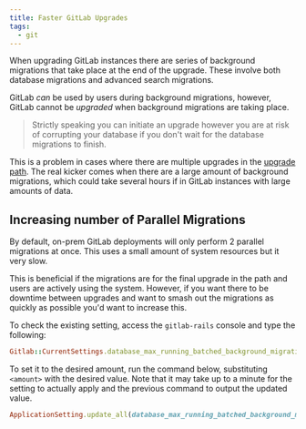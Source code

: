 ```yaml
---
title: Faster GitLab Upgrades
tags:
  - git
---
```

When upgrading GitLab instances there are series of background migrations that take place at the end of the upgrade. These involve both database migrations and advanced search migrations.

GitLab *can* be used by users during background migrations, however, GitLab cannot be *upgraded* when background migrations are taking place.

>Strictly speaking you can initiate an upgrade however you are at risk of corrupting your database if you don't wait for the database migrations to finish.

This is a problem in cases where there are multiple upgrades in the [upgrade path](https://gitlab-com.gitlab.io/support/toolbox/upgrade-path/). The real kicker comes when there are a large amount of background migrations, which could take several hours if in GitLab instances with large amounts of data.
## Increasing number of Parallel Migrations
By default, on-prem GitLab deployments will only perform 2 parallel migrations at once. This uses a small amount of system resources but it very slow.

This is beneficial if the migrations are for the final upgrade in the path and users are actively using the system. However, if you want there to be downtime between upgrades and want to smash out the migrations as quickly as possible you'd want to increase this.

To check the existing setting, access the `gitlab-rails` console and type the following:
```ruby
Gitlab::CurrentSettings.database_max_running_batched_background_migrations
```
To set it to the desired amount, run the command below, substituting `<amount>` with the desired value. Note that it may take up to a minute for the setting to actually apply and the previous command to output the updated value.
```ruby
ApplicationSetting.update_all(database_max_running_batched_background_migrations: <amount>)
```